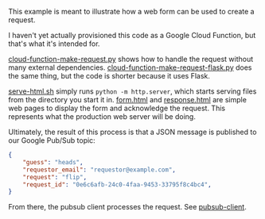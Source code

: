 This example is meant to illustrate how a web form can be used to create a request. 

I haven't yet actually provisioned this code as a Google Cloud Function, but that's what it's intended for. 

[cloud-function-make-request.py](./cloud-function-make-request.py) shows how to handle the request without many external dependencies. [cloud-function-make-request-flask.py](./cloud-function-make-request-flask.py) does the same thing, but the code is shorter because it uses Flask. 

[serve-html.sh](./serve-html.sh) simply runs `python -m http.server`, which starts serving files from the directory you start it in. [form.html](./form.html) and [response.html](./response.html) are simple web pages to display the form and acknowledge the request. This represents what the production web server will be doing.

Ultimately, the result of this process is that a JSON message is published to our Google Pub/Sub topic:
```json
{
    "guess": "heads",
    "requestor_email": "requestor@example.com",
    "request": "flip",
    "request_id": "0e6c6afb-24c0-4faa-9453-33795f8c4bc4",
}
```

From there, the pubsub client processes the request. See [pubsub-client](../pubsub-client/). 
